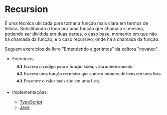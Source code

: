 # Recursion

É uma técnica utilizada para tornar a função mais clara em termos de leitura. Substituindo o loop por uma função que chama a si mesma, podendo ser dividida em duas partes, o caso base, momento em que não há chamada da função, e o caso recursivo, onde há a chamada da função.


Seguem exercicios do livro "Entendendo algoritmos" da editora "novatec".

- Exercicios:
![alt text](image.png)


- Implementações:
    - [TypeScript](../src/TS/recursion.ts)
    - [Java](../src/Java/Algoritmos/src/Recursion.java)